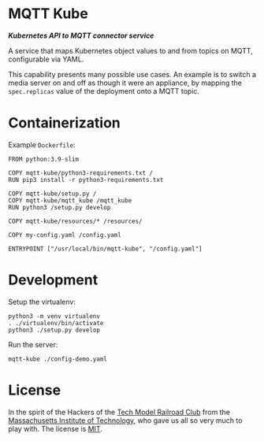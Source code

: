 MQTT Kube <!-- omit in toc -->
===

***Kubernetes API to MQTT connector service***

A service that maps Kubernetes object values to and from topics on MQTT, configurable via YAML.

This capability presents many possible use cases. An example is to switch a media server on and off as though it were an appliance, by mapping the `spec.replicas` value of the deployment onto a MQTT topic.


# Containerization
Example `Dockerfile`:

```
FROM python:3.9-slim

COPY mqtt-kube/python3-requirements.txt /
RUN pip3 install -r python3-requirements.txt

COPY mqtt-kube/setup.py /
COPY mqtt-kube/mqtt_kube /mqtt_kube
RUN python3 /setup.py develop

COPY mqtt-kube/resources/* /resources/

COPY my-config.yaml /config.yaml

ENTRYPOINT ["/usr/local/bin/mqtt-kube", "/config.yaml"]
```

# Development
Setup the virtualenv:

```
python3 -m venv virtualenv
. ./virtualenv/bin/activate
python3 ./setup.py develop
```

Run the server:

```
mqtt-kube ./config-demo.yaml
```

# License

In the spirit of the Hackers of the [Tech Model Railroad Club](https://en.wikipedia.org/wiki/Tech_Model_Railroad_Club) from the [Massachusetts Institute of Technology](https://en.wikipedia.org/wiki/Massachusetts_Institute_of_Technology), who gave us all so very much to play with. The license is [MIT](LICENSE).
